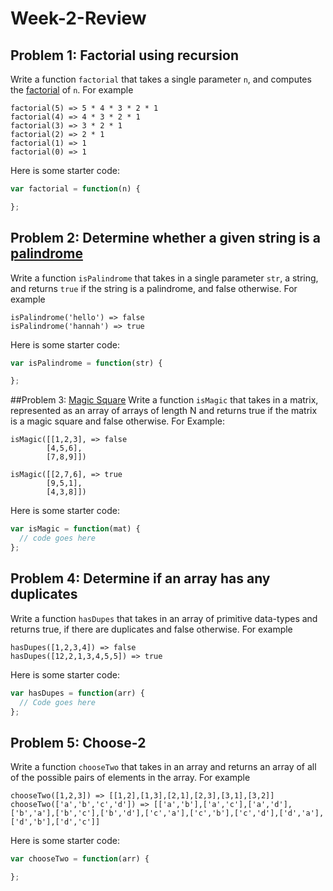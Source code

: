 # Week-2-Review

## Problem 1: Factorial using recursion
Write a function `factorial` that takes a single parameter `n`, and computes the [factorial](http://en.wikipedia.org/wiki/Factorial) of `n`. For example

```
factorial(5) => 5 * 4 * 3 * 2 * 1
factorial(4) => 4 * 3 * 2 * 1
factorial(3) => 3 * 2 * 1
factorial(2) => 2 * 1
factorial(1) => 1
factorial(0) => 1
```

Here is some starter code:

```js
var factorial = function(n) {

};
```

## Problem 2: Determine whether a given string is a [palindrome](http://en.wikipedia.org/wiki/Palindrome)
Write a function `isPalindrome` that takes in a single parameter `str`, a string, and returns `true` if the string is a palindrome, and false otherwise. For example

```
isPalindrome('hello') => false
isPalindrome('hannah') => true
```

Here is some starter code:

```js
var isPalindrome = function(str) {

};
```


##Problem 3: [Magic Square](http://en.wikipedia.org/wiki/Magic_square)
Write a function `isMagic` that takes in a matrix, represented as an array of arrays of length N and returns true if the matrix is a magic square and false otherwise. For Example:

```
isMagic([[1,2,3], => false
        [4,5,6],
        [7,8,9]])

isMagic([[2,7,6], => true
        [9,5,1],
        [4,3,8]])
```

Here is some starter code:

```js
var isMagic = function(mat) {
  // code goes here
};
```

## Problem 4: Determine if an array has any duplicates
Write a function `hasDupes` that takes in an array of primitive data-types and returns true, if there are duplicates and false otherwise. For example

```
hasDupes([1,2,3,4]) => false
hasDupes([12,2,1,3,4,5,5]) => true
```

Here is some starter code:

```js
var hasDupes = function(arr) {
  // Code goes here
};
```

## Problem 5: Choose-2
Write a function `chooseTwo` that takes in an array and returns an array of all of the possible pairs of elements in the array. For example

```
chooseTwo([1,2,3]) => [[1,2],[1,3],[2,1],[2,3],[3,1],[3,2]]
chooseTwo(['a','b','c','d']) => [['a','b'],['a','c'],['a','d'],['b','a'],['b','c'],['b','d'],['c','a'],['c','b'],['c','d'],['d','a'],['d','b'],['d','c']]
```

Here is some starter code:

```js
var chooseTwo = function(arr) {

};
```
